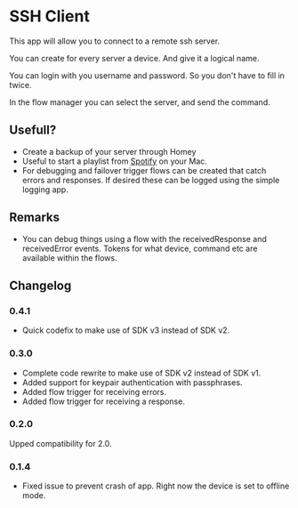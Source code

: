 # SSH Client
        
This app will allow you to connect to a remote ssh server.

You can create for every server a device. And give it a logical name.

You can login with you username and password. So you don't have to fill in twice.

In the flow manager you can select the server, and send the command.

## Usefull?

* Create a backup of your server through Homey
* Useful to start a playlist from [Spotify](https://github.com/dronir/SpotifyControl) on your Mac.
* For debugging and failover trigger flows can be created that catch errors and responses. If desired these can be logged using the simple logging app.

## Remarks

* You can debug things using a flow with the receivedResponse and receivedError events. Tokens for what device, command etc are available within the flows.

## Changelog

### 0.4.1
* Quick codefix  to make use of SDK v3 instead of SDK v2.

### 0.3.0
* Complete code rewrite to make use of SDK v2 instead of SDK v1.
* Added support for keypair authentication with passphrases.
* Added flow trigger for receiving errors.
* Added flow trigger for receiving a response.

### 0.2.0

Upped compatibility for 2.0.

### 0.1.4

* Fixed issue to prevent crash of app. Right now the device is set to offline mode.